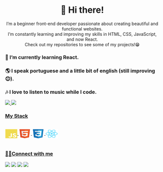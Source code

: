 <div align="center">
<h1>👋 Hi there!</h1>
I’m a beginner front-end developer passionate about creating beautiful and functional websites.<br>
I’m constantly learning and improving my skills in HTML, CSS, JavaScript, and now React.<br>
Check out my repositories to see some of my projects!😁
</div>

### 🔵 I’m currently learning React.
### 🌎 I speak portuguese and a little bit of english (still improving😊).
### 🎶 I love to listen to music while I code.

 <div>
   <a href="https://github.com/doougg26">
   <img height="180em" src="https://github-readme-stats.vercel.app/api?username=doougg26&show_icons=true&theme=radical&include_all_commits=true&count_private=true"/>
   <img height="180em" src="https://github-readme-stats.vercel.app/api/top-langs/?username=doougg26&layout=compact&langs_count=6&theme=radical"/>

</div>

### My Stack
<div style="display: inline_block"><br>
  <img align="center" alt="Js" height="30" width="40" src="https://raw.githubusercontent.com/devicons/devicon/master/icons/javascript/javascript-plain.svg">
  <img align="center" alt="HTML" height="30" width="40" src="https://raw.githubusercontent.com/devicons/devicon/master/icons/html5/html5-original.svg">
  <img align="center" alt="CSS" height="30" width="40" src="https://raw.githubusercontent.com/devicons/devicon/master/icons/css3/css3-original.svg">
    <img align="center" alt="React" height="30" width="40" src="https://raw.githubusercontent.com/devicons/devicon/master/icons/react/react-original.svg">
  
</div>
 
 <br>
 
  ### 👨‍💻Connect with me
 
<div> 
  <a href="https://www.youtube.com/channel/UC91x-GLq8M8VcuBpuEDGFXg" target="_blank"><img src="https://img.shields.io/badge/YouTube-FF0000?style=for-the-badge&logo=youtube&logoColor=white" target="_blank"></a>
  <a href="https://instagram.com/mr.douglxs" target="_blank"><img src="https://img.shields.io/badge/-Instagram-%23E4405F?style=for-the-badge&logo=instagram&logoColor=white" target="_blank"></a>
  <a href="https://www.linkedin.com/in/dcorrea566" target="_blank"><img src="https://img.shields.io/badge/-LinkedIn-%230077B5?style=for-the-badge&logo=linkedin&logoColor=white" target="_blank"></a> 
 <a href = "mailto:dcorrea566@gmail.com"><img src="https://img.shields.io/badge/-Gmail-%23333?style=for-the-badge&logo=gmail&logoColor=white" target="_blank"></a>
</div>


